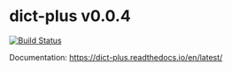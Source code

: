 # dict-plus v0.0.4

[![Build Status](https://travis-ci.org/spencer-hanson/dict-plus.svg?branch=master)](https://travis-ci.org/spencer-hanson/dict-plus)

Documentation: https://dict-plus.readthedocs.io/en/latest/

